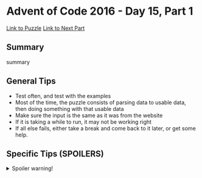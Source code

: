 # Advent of Code 2016 - Day 15, Part 1

[Link to Puzzle](https://adventofcode.com/2016/day/15)
[Link to Next Part](https://github.com/CodingAP/unofficial-aoc-syllabus/blob/main/years/2016/day15/part2.md)

## Summary
summary

## General Tips
- Test often, and test with the examples
- Most of the time, the puzzle consists of parsing data to usable data, then doing something with that usable data
- Make sure the input is the same as it was from the website
- If it is taking a while to run, it may not be working right
- If all else fails, either take a break and come back to it later, or get some help.

## Specific Tips (SPOILERS)
<details> <summary>Spoiler warning!</summary>

specific tips

</details>